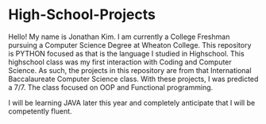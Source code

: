 # High-School-Projects

Hello! My name is Jonathan Kim. I am currently a College Freshman pursuing a Computer Science Degree at Wheaton College. 
This repository is PYTHON focused as that is the language I studied in Highschool.
This highschool class was my first interaction with Coding and Computer Science. 
As such, the projects in this repository are from that International Baccalaureate Computer Science class. With these projects, I was predicted a 7/7.
The class focused on OOP and Functional programming.

I will be learning JAVA later this year and completely anticipate that I will be competently fluent. 
